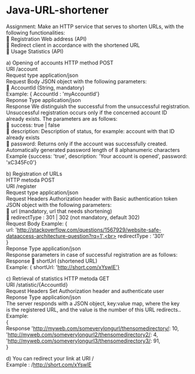 # Java-URL-shortener
Assignment: Make an HTTP service that serves to shorten URLs, with the following functionalities:<br>
 Registration Web address (API) <br>
 Redirect client in accordance with the shortened URL <br>
 Usage Statistics (API)<br>

a) Opening of accounts HTTP method POST<br>
URI /account<br>
Request type application/json<br>
Request Body JSON object with the following parameters:<br>
 AccountId (String, mandatory)<br>
Example: { AccountId : 'myAccountId'}<br>
Reponse Type application/json<br>
Response We distinguish the successful from the unsuccessful registration.<br>
Unsuccessful registration occurs only if the concerned account ID <br>
already exists. The parameters are as follows:<br>
 success: true | false<br>
 description: Description of status, for example: account with that ID already exists<br>
 password: Returns only if the account was successfully created.<br>
Automatically generated password length of 8 alphanumeric characters<br>
Example {success: 'true', description: 'Your account is opened', password: 'xC345Fc0'}<br>

b) Registration of URLs<br>
HTTP metoda POST<br>
URI /register<br>
Request type application/json<br>
Request Headers Authorization header with Basic authentication token<br>
JSON object with the following parameters:<br>
 url (mandatory, url that needs shortening)<br>
 redirectType : 301 | 302 (not mandatory, default 302)<br>
Request Body Example: {<br>
url: 'http://stackoverflow.com/questions/1567929/website-safe-dataaccess-architecture-question?rq=1',<br>
redirectType : '301'<br>
} <br>
Reponse Type application/json<br>
Response parameters in case of successful registration are as follows:<br>
Response  shortUrl (shortened URL)<br>
Example: { shortUrl: 'http://short.com/xYswlE'}<br>

c) Retrieval of statistics HTTP metoda GET<br>
URI /statistic/{AccountId}<br>
Request Headers Set Authorization header and authenticate user<br>
Reponse Type application/json<br>
The server responds with a JSON object, key:value map, where the key<br>
is the registered URL, and the value is the number of this URL redirects..<br>
Example:<br>
{<br>
Response 'http://myweb.com/someverylongurl/thensomedirectory/: 10,<br>
'http://myweb.com/someverylongurl2/thensomedirectory2/: 4,<br>
'http://myweb.com/someverylongurl3/thensomedirectory3/: 91,<br>
}<br>

d) You can redirect your link at URI /<br>
Example : /http://short.com/xYswlE

